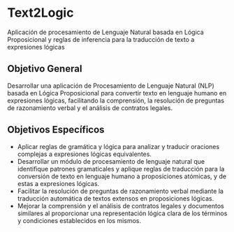 # Text2Logic
Aplicación de procesamiento de Lenguaje Natural basada en Lógica Proposicional y reglas de inferencia para la traducción de texto a expresiones lógicas

## Objetivo General
Desarrollar una aplicación de Procesamiento de Lenguaje Natural (NLP) basada en Lógica Proposicional para convertir texto en lenguaje humano en expresiones lógicas, facilitando la comprensión, la resolución de preguntas de razonamiento verbal y el análisis de contratos legales.

## Objetivos Específicos
- Aplicar reglas de gramática y lógica para analizar y traducir oraciones complejas a expresiones lógicas equivalentes.
- Desarrollar un módulo de procesamiento de lenguaje natural que identifique patrones gramaticales y aplique reglas de traducción para la conversión de texto en lenguaje humano a proposiciones atómicas, y de estas a expresiones lógicas.
- Facilitar la resolución de preguntas de razonamiento verbal mediante la traducción automática de textos extensos en proposiciones lógicas.
- Mejorar la comprensión y el análisis de contratos legales y documentos similares al proporcionar una representación lógica clara de los términos y condiciones establecidos en los mismos.

